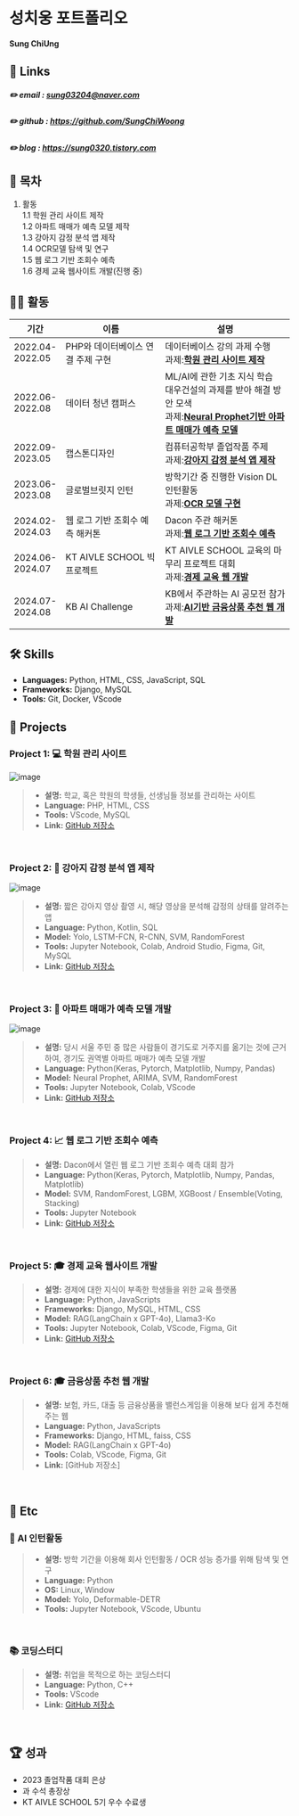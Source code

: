 # 성치웅 포트폴리오

**Sung ChiUng**

## 🔗 Links
##### :pencil2: email : sung03204@naver.com
##### :pencil2: github : https://github.com/SungChiWoong
##### :pencil2: blog : https://sung0320.tistory.com

## 📝 목차
1. 활동
   <br>1.1 학원 관리 사이트 제작
   <br>1.2 아파트 매매가 예측 모델 제작
   <br>1.3 강아지 감정 분석 앱 제작
   <br>1.4 OCR모델 탐색 및 연구
   <br>1.5 웹 로그 기반 조회수 예측
   <br>1.6 경제 교육 웹사이트 개발(진행 중)

## 🏃‍♂️ 활동
|기간|이름|설명|
|------|---|---|
|2022.04-<br>2022.05|PHP와 데이터베이스 연결 주제 구현|데이터베이스 강의 과제 수행<br>과제:[**학원 관리 사이트 제작**](#project-1--학원-관리-사이트)|
|2022.06-<br>2022.08|데이터 청년 캠퍼스|ML/AI에 관한 기초 지식 학습<br>대우건설의 과제를 받아 해결 방안 모색<br>과제:[**Neural Prophet기반 아파트 매매가 예측 모델**](#project-3--아파트-매매가-예측-모델-개발)|
|2022.09-<br>2023.05|캡스톤디자인|컴퓨터공학부 졸업작품 주제<br>과제:[**강아지 감정 분석 앱 제작**](#project-2--강아지-감정-분석-앱-제작)|
|2023.06-<br>2023.08|글로벌브릿지 인턴|방학기간 중 진행한 Vision DL 인턴활동<br>과제:[**OCR 모델 구현**](#-ai-인턴활동)|
|2024.02-<br>2024.03|웹 로그 기반 조회수 예측 해커톤|Dacon 주관 해커톤<br>과제:[**웹 로그 기반 조회수 예측**](#project-4--웹-로그-기반-조회수-예측)|
|2024.06-<br>2024.07|KT AIVLE SCHOOL 빅프로젝트|KT AIVLE SCHOOL 교육의 마무리 프로젝트 대회<br>과제:[**경제 교육 웹 개발**](#project-5--경재-교육-웹사이트-개발)|
|2024.07-<br>2024.08|KB AI Challenge|KB에서 주관하는 AI 공모전 참가<br>과제:[**AI기반 금융상품 추천 웹 개발**](#project-6--금융상품-추천-웹-개발)|

## 🛠️ Skills
- **Languages:** Python, HTML, CSS, JavaScript, SQL
- **Frameworks:** Django, MySQL
- **Tools:** Git, Docker, VScode

## 📂 Projects

### Project 1: 💻 학원 관리 사이트
![image](https://github.com/SungChiWoong/SungChiWoong/assets/123548388/ecb506c1-4081-4caf-9c77-7fafd1cd0dda)
>- **설명:** 학교, 혹은 학원의 학생들, 선생님들 정보를 관리하는 사이트
>- **Language:** PHP, HTML, CSS
>- **Tools:** VScode, MySQL
>- **Link:** [GitHub 저장소](https://github.com/SungChiWoong/Student-Management)

<br>

### Project 2: 📱 강아지 감정 분석 앱 제작
![image](https://github.com/SungChiWoong/SungChiWoong/assets/123548388/d2f5c68e-a35c-4de8-954f-b01f3044cd6d)
>- **설명:** 짧은 강아지 영상 촬영 시, 해당 영상을 분석해 감정의 상태를 알려주는 앱
>- **Language:** Python, Kotlin, SQL
>- **Model:** Yolo, LSTM-FCN, R-CNN, SVM, RandomForest
>- **Tools:** Jupyter Notebook, Colab, Android Studio, Figma, Git, MySQL
>- **Link:** [GitHub 저장소](https://github.com/SungChiWoong/Capstone-Design)

<br>

### Project 3: 🏦 아파트 매매가 예측 모델 개발
![image](https://github.com/SungChiWoong/SungChiWoong/assets/123548388/416237d4-0071-41c0-8e1d-5974ebacb0c3)
>- **설명:** 당시 서울 주민 중 많은 사람들이 경기도로 거주지를 옮기는 것에 근거하여, 경기도 권역별 아파트 매매가 예측 모델 개발
>- **Language:** Python(Keras, Pytorch, Matplotlib, Numpy, Pandas)
>- **Model:** Neural Prophet, ARIMA, SVM, RandomForest
>- **Tools:** Jupyter Notebook, Colab, VScode
>- **Link:** [GitHub 저장소](https://github.com/SungChiWoong/Apartment_Price_Prediction)

<br>

### Project 4: 📈 웹 로그 기반 조회수 예측
>- **설명:** Dacon에서 열린 웹 로그 기반 조회수 예측 대회 참가
>- **Language:** Python(Keras, Pytorch, Matplotlib, Numpy, Pandas, Matplotlib)
>- **Model:** SVM, RandomForest, LGBM, XGBoost / Ensemble(Voting, Stacking)
>- **Tools:** Jupyter Notebook
>- **Link:** [GitHub 저장소](https://github.com/SungChiWoong/Search_Count)

<br>

### Project 5: 🎓 경제 교육 웹사이트 개발
>- **설명:** 경제에 대한 지식이 부족한 학생들을 위한 교육 플랫폼
>- **Language:** Python, JavaScripts
>- **Frameworks:** Django, MySQL, HTML, CSS
>- **Model:** RAG(LangChain x GPT-4o), Llama3-Ko
>- **Tools:** Jupyter Notebook, Colab, VScode, Figma, Git
>- **Link:** [GitHub 저장소](https://github.com/Economia-aivle/server-economia)

<br>

### Project 6: 🎓 금융상품 추천 웹 개발
>- **설명:** 보험, 카드, 대출 등 금융상품을 밸런스게임을 이용해 보다 쉽게 추천해주는 웹
>- **Language:** Python, JavaScripts
>- **Frameworks:** Django, HTML, faiss, CSS
>- **Model:** RAG(LangChain x GPT-4o)
>- **Tools:** Colab, VScode, Figma, Git
>- **Link:** [GitHub 저장소]

<br>

## 📌 Etc
### 🤖 AI 인턴활동
>- **설명:** 방학 기간을 이용해 회사 인턴활동 / OCR 성능 증가를 위해 탐색 및 연구
>- **Language:** Python
>- **OS:** Linux, Window
>- **Model:** Yolo, Deformable-DETR
>- **Tools:** Jupyter Notebook, VScode, Ubuntu

<br>

### 📚 코딩스터디
>- **설명:** 취업을 목적으로 하는 코딩스터디
>- **Language:** Python, C++
>- **Tools:** VScode
>- **Link:** [GitHub 저장소](https://github.com/Vion44/Study-Aivle-)

<br>

## 🏆 성과
- 2023 졸업작품 대회 은상
- 과 수석 총장상
- KT AIVLE SCHOOL 5기 우수 수료생

